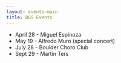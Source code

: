 ```yaml
---
layout: events-main
title: BGS Events
---
```


* April 28 - Miguel Espinoza
* May 19 - Alfredo Muro (special concert)
* July 28 - Boulder Choro Club
* Sept 29 - Martin Ters
